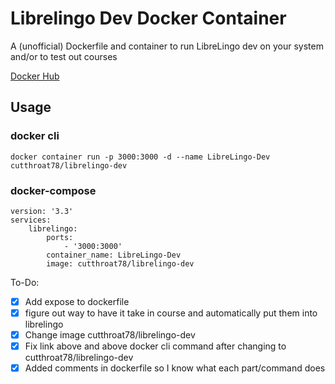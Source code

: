 # Librelingo Dev Docker Container
A (unofficial) Dockerfile and container to run LibreLingo dev on your system and/or to test out courses

[Docker Hub](https://hub.docker.com/r/cutthroat78/librelingo-dev)

## Usage
### docker cli
```
docker container run -p 3000:3000 -d --name LibreLingo-Dev cutthroat78/librelingo-dev
```
### docker-compose
```
version: '3.3'
services:
    librelingo:
        ports:
            - '3000:3000'
        container_name: LibreLingo-Dev
        image: cutthroat78/librelingo-dev
```

To-Do:

- [x] Add expose to dockerfile
- [x] figure out way to have it take in course and automatically put them into librelingo
- [x] Change image cutthroat78/librelingo-dev
- [x] Fix link above and above docker cli command after changing to cutthroat78/librelingo-dev
- [x] Added comments in dockerfile so I know what each part/command does
